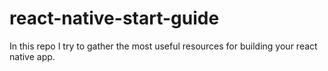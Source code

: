 # react-native-start-guide
In this repo I try to gather the most useful resources for building your react native app.

